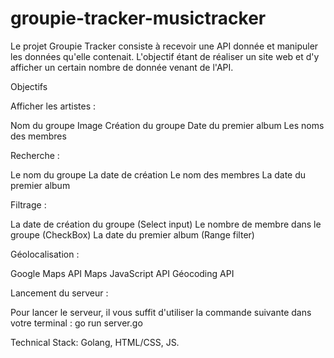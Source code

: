 # groupie-tracker-musictracker

Le projet Groupie Tracker consiste à recevoir une API donnée et manipuler les données qu'elle contenait. L'objectif étant de réaliser un site web et d'y afficher un certain nombre de donnée venant de l'API.

Objectifs

Afficher les artistes :

Nom du groupe
Image
Création du groupe
Date du premier album
Les noms des membres

Recherche :

Le nom du groupe
La date de création
Le nom des membres
La date du premier album

Filtrage :

La date de création du groupe (Select input)
Le nombre de membre dans le groupe (CheckBox)
La date du premier album (Range filter)

Géolocalisation :

Google Maps API
Maps JavaScript API
Géocoding API

Lancement du serveur :

Pour lancer le serveur, il vous suffit d'utiliser la commande suivante dans votre terminal : go run server.go

Technical Stack: Golang, HTML/CSS, JS.
